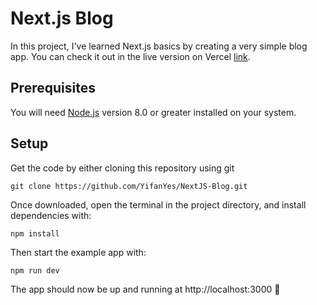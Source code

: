 # Next.js Blog

In this project, I've learned Next.js basics by creating a very simple blog app.
You can check it out in the live version on Vercel [link](https://next-js-blog-mu-puce.vercel.app/).

## Prerequisites

You will need [Node.js](https://nodejs.org) version 8.0 or greater installed on your system.

## Setup

Get the code by either cloning this repository using git

```
git clone https://github.com/YifanYes/NextJS-Blog.git
```

Once downloaded, open the terminal in the project directory, and install dependencies with:

```
npm install
```

Then start the example app with:

```
npm run dev
```

The app should now be up and running at http://localhost:3000 🚀
